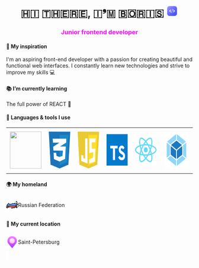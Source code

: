 <h1 align="center">🇭🇮 🇹🇭🇪🇷🇪, 🇮❜🇲 🇧🇴🇷🇮🇸 <img src="./assets/icons/icon-code.png" height="32"/></h1>
<h3 align="center" style="color:Magenta">Junior frontend developer</h3>
<h4><b>&#127993 My inspiration</b></h4>
<p>
I'm an aspiring front-end developer with a passion for creating beautiful and functional web interfaces. I constantly learn new technologies and strive to improve my skills &#128187;
</p>
<h4><b>&#128218 I’m currently learning</b></h4>
<p>The full power of REACT &#129470;</p>
<h4><b>&#128208 Languages & tools I use</b></h4>
<table style="border-collapse: collapse;">
        <tr>
            <td style="border: none; padding: 10px;"><img src="./assets/icons/icon-html" width="85" height="100"></td>
            <td style="border: none; padding: 10px;"><img src="./assets/icons/icon-css.svg" width="85" height="100"></td>
            <td style="border: none; padding: 10px;"><img src="./assets/icons/icon-javascript.svg" width="85" height="100"></td>
            <td style="border: none; padding: 10px;"><img src="./assets/icons/icon-typescript.svg" width="85" height="85"></td>
            <td style="border: none; padding: 10px;"><img src="./assets/icons/icon-react.svg" width="85" height="85"></td>
            <td style="border: none; padding: 10px;"><img src="./assets/icons/icon-webpack.svg" width="100" height="100"></td>
        </tr>
    </table>
<h4><b>&#127757; My homeland</b></h4>
<div style="display: flex; align-items: center;"><img src="./assets/icons/icon-russia.png" height="32"><p>Russian Federation</p></div>
<h4><b>&#128205; My current location</b></h4>
<div style="display: flex; align-items: center;"><img src="./assets/icons/icon-location-2.png" height="32"><p>Saint-Petersburg</p></div>
<a href="mailto:butorinb.g.main@gmail.com" style="text-decoration: none !important; color: white !important;">&#128231; e-mail me</a><br>
<a href="https://t.me/Boris_Butorin" style="text-decoration: none !important; color: white !important;">&#128172; contact me</a>

